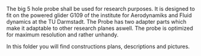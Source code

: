 The big 5 hole probe shall be used for research purposes. 
It is designed to fit on the powered glider G109 of the institute for Aerodynamiks and Fluid dynamics at the TU Darmstadt. 
The Probe has two adapter parts which make it adaptable to other research planes aswell. 
The probe is optimized for maximum resolution and rather unhandy. 

In this folder you will find constructions plans, descriptions and pictures.

